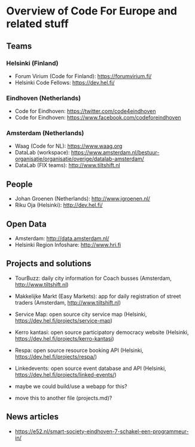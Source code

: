 # Overview of Code For Europe and related stuff

## Teams

### Helsinki (Finland)
 - Forum Virium (Code for Finland): https://forumvirium.fi/
 - Helsinki Code Fellows: https://dev.hel.fi/

### Eindhoven (Netherlands)
 - Code for Eindhoven: https://twitter.com/code4eindhoven
 - Code for Eindhoven: https://www.facebook.com/codeforeindhoven

### Amsterdam (Netherlands)
 - Waag (Code for NL): https://www.waag.org
 - DataLab (workspace): https://www.amsterdam.nl/bestuur-organisatie/organisatie/overige/datalab-amsterdam/
 - DataLab (FIX teams): http://www.tiltshift.nl

## People

 - Johan Groenen (Netherlands): http://www.jgroenen.nl/
 - Riku Oja (Helsinki): http://dev.hel.fi/

## Open Data

 - Amsterdam: http://data.amsterdam.nl/
 - Helsinki Region Infoshare: http://www.hri.fi

## Projects and solutions

 - TourBuzz: daily city information for Coach busses (Amsterdam, http://www.tiltshift.nl)
 - Makkelijke Markt (Easy Markets): app for daily registration of street traders (Amsterdam, http://www.tiltshift.nl)
 - Service Map: open source city service map (Helsinki, https://dev.hel.fi/projects/service-map)
 - Kerro kantasi: open source participatory democracy website (Helsinki, https://dev.hel.fi/projects/kerro-kantasi)
 - Respa: open source resource booking API (Helsinki, https://dev.hel.fi/projects/respa/)
 - Linkedevents: open source event database and API (Helsinki, https://dev.hel.fi/projects/linked-events/)

 - maybe we could build/use a webapp for this?
 - move this to another file (projects.md)?

## News articles

 - https://e52.nl/smart-society-eindhoven-7-schakel-een-programmeur-in/
